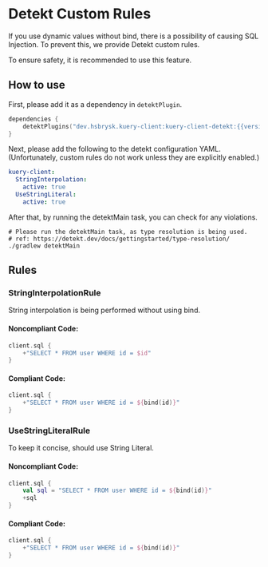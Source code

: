 # Detekt Custom Rules

If you use dynamic values without bind, there is a possibility of causing SQL Injection. To prevent this, we provide
Detekt custom rules.

To ensure safety, it is recommended to use this feature.

## How to use

First, please add it as a dependency in `detektPlugin`.

```kotlin
dependencies {
    detektPlugins("dev.hsbrysk.kuery-client:kuery-client-detekt:{{version}}")
}
```

Next, please add the following to the detekt configuration YAML.
(Unfortunately, custom rules do not work unless they are explicitly enabled.)

```yaml
kuery-client:
  StringInterpolation:
    active: true
  UseStringLiteral:
    active: true
```

After that, by running the detektMain task, you can check for any violations.

```shell
# Please run the detektMain task, as type resolution is being used.
# ref: https://detekt.dev/docs/gettingstarted/type-resolution/
./gradlew detektMain
```

## Rules

### StringInterpolationRule

String interpolation is being performed without using bind.

#### Noncompliant Code:

```kotlin
client.sql {
    +"SELECT * FROM user WHERE id = $id"
}
```

#### Compliant Code:

```kotlin
client.sql {
    +"SELECT * FROM user WHERE id = ${bind(id)}"
}
```

### UseStringLiteralRule

To keep it concise, should use String Literal.

#### Noncompliant Code:

```kotlin
client.sql {
    val sql = "SELECT * FROM user WHERE id = ${bind(id)}"
    +sql
}
```

#### Compliant Code:

```kotlin
client.sql {
    +"SELECT * FROM user WHERE id = ${bind(id)}"
}
```
